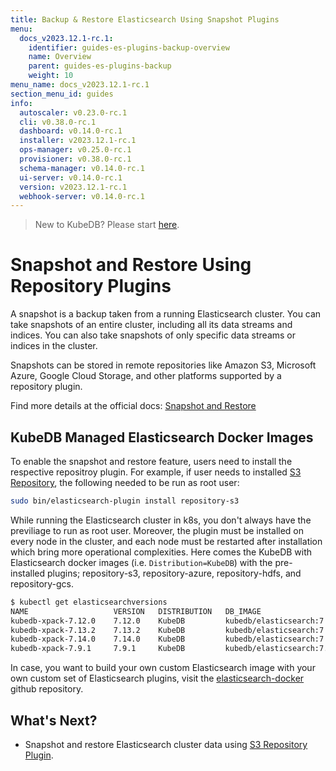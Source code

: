 ```yaml
---
title: Backup & Restore Elasticsearch Using Snapshot Plugins
menu:
  docs_v2023.12.1-rc.1:
    identifier: guides-es-plugins-backup-overview
    name: Overview
    parent: guides-es-plugins-backup
    weight: 10
menu_name: docs_v2023.12.1-rc.1
section_menu_id: guides
info:
  autoscaler: v0.23.0-rc.1
  cli: v0.38.0-rc.1
  dashboard: v0.14.0-rc.1
  installer: v2023.12.1-rc.1
  ops-manager: v0.25.0-rc.1
  provisioner: v0.38.0-rc.1
  schema-manager: v0.14.0-rc.1
  ui-server: v0.14.0-rc.1
  version: v2023.12.1-rc.1
  webhook-server: v0.14.0-rc.1
---
```


> New to KubeDB? Please start [here](/docs/v2023.12.1-rc.1/README).

# Snapshot and Restore Using Repository Plugins

A snapshot is a backup taken from a running Elasticsearch cluster. You can take snapshots of an entire cluster, including all its data streams and indices. You can also take snapshots of only specific data streams or indices in the cluster.

Snapshots can be stored in remote repositories like Amazon S3, Microsoft Azure, Google Cloud Storage, and other platforms supported by a repository plugin.

Find more details at the official docs: [Snapshot and Restore](https://www.elastic.co/guide/en/elasticsearch/reference/7.14/snapshot-restore.html#snapshot-restore)

## KubeDB Managed Elasticsearch Docker Images

To enable the snapshot and restore feature, users need to install the respective repositroy plugin. For example, if user needs to installed [S3 Repository](https://www.elastic.co/guide/en/elasticsearch/plugins/7.14/repository-s3.html), the following needed to be run as root user:

```bash
sudo bin/elasticsearch-plugin install repository-s3
```

While running the Elasticsearch cluster in k8s, you don't always have the previliage to run as root user. Moreover, the plugin must be installed on every node in the cluster, and each node must be restarted after installation which bring more operational complexities. Here comes the KubeDB with Elasticsearch docker images (i.e. `Distribution=KubeDB`) with the pre-installed plugins; repository-s3, repository-azure, repository-hdfs, and repository-gcs.

```bash
$ kubectl get elasticsearchversions
NAME                   VERSION   DISTRIBUTION   DB_IMAGE                                          DEPRECATED   AGE
kubedb-xpack-7.12.0    7.12.0    KubeDB         kubedb/elasticsearch:7.12.0-xpack-v2021.08.23                  4h44m
kubedb-xpack-7.13.2    7.13.2    KubeDB         kubedb/elasticsearch:7.13.2-xpack-v2021.08.23                  4h44m
kubedb-xpack-7.14.0    7.14.0    KubeDB         kubedb/elasticsearch:7.14.0-xpack-v2021.08.23                  4h44m
kubedb-xpack-7.9.1     7.9.1     KubeDB         kubedb/elasticsearch:7.9.1-xpack-v2021.08.23                   4h44m
```

In case, you want to build your own custom Elasticsearch image with your own custom set of Elasticsearch plugins, visit the [elasticsearch-docker](https://github.com/kubedb/elasticsearch-docker/tree/release-7.14-xpack) github repository.

## What's Next?

- Snapshot and restore Elasticsearch cluster data using [S3 Repository Plugin](/docs/v2023.12.1-rc.1/guides/elasticsearch/plugins-backup/s3-repository/).